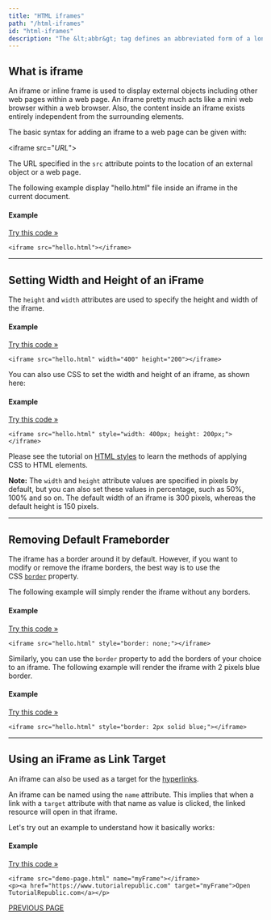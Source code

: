 ```yaml
---
title: "HTML iframes"
path: "/html-iframes"
id: "html-iframes"
description: "The &lt;abbr&gt; tag defines an abbreviated form of a longer word or phrase."
---
```


## What is iframe

An iframe or inline frame is used to display external objects including other web pages within a web page. An iframe pretty much acts like a mini web browser within a web browser. Also, the content inside an iframe exists entirely independent from the surrounding elements.

The basic syntax for adding an iframe to a web page can be given with:

<iframe src\="*URL*"></iframe>

The URL specified in the `src` attribute points to the location of an external object or a web page.

The following example display "hello.html" file inside an iframe in the current document.

#### Example

[Try this code »](https://www.tutorialrepublic.com/codelab.php?topic=html&file=iframe "Try this code using online Editor")

    <iframe src="hello.html"></iframe>

* * *

## Setting Width and Height of an iFrame

The `height` and `width` attributes are used to specify the height and width of the iframe.

#### Example

[Try this code »](https://www.tutorialrepublic.com/codelab.php?topic=html&file=specify-dimensions-for-an-iframe "Try this code using online Editor")

    <iframe src="hello.html" width="400" height="200"></iframe>

You can also use CSS to set the width and height of an iframe, as shown here:

#### Example

[Try this code »](https://www.tutorialrepublic.com/codelab.php?topic=html&file=specify-dimensions-for-an-iframe "Try this code using online Editor")

    <iframe src="hello.html" style="width: 400px; height: 200px;"></iframe>

Please see the tutorial on [HTML styles](https://www.tutorialrepublic.com/html-tutorial/html-styles.php) to learn the methods of applying CSS to HTML elements.

**Note:** The `width` and `height` attribute values are specified in pixels by default, but you can also set these values in percentage, such as 50%, 100% and so on. The default width of an iframe is 300 pixels, whereas the default height is 150 pixels.

* * *

## Removing Default Frameborder

The iframe has a border around it by default. However, if you want to modify or remove the iframe borders, the best way is to use the CSS [`border`](https://www.tutorialrepublic.com/css-reference/css-border-property.php) property.

The following example will simply render the iframe without any borders.

#### Example

[Try this code »](https://www.tutorialrepublic.com/codelab.php?topic=html&file=iframe-without-border "Try this code using online Editor")

    <iframe src="hello.html" style="border: none;"></iframe>

Similarly, you can use the `border` property to add the borders of your choice to an iframe. The following example will render the iframe with 2 pixels blue border.

#### Example

[Try this code »](https://www.tutorialrepublic.com/codelab.php?topic=html&file=change-iframe-border "Try this code using online Editor")

    <iframe src="hello.html" style="border: 2px solid blue;"></iframe>

* * *

## Using an iFrame as Link Target

An iframe can also be used as a target for the [hyperlinks](https://www.tutorialrepublic.com/html-tutorial/html-links.php).

An iframe can be named using the `name` attribute. This implies that when a link with a `target` attribute with that name as value is clicked, the linked resource will open in that iframe.

Let's try out an example to understand how it basically works:

#### Example

[Try this code »](https://www.tutorialrepublic.com/codelab.php?topic=html&file=open-links-in-an-iframe "Try this code using online Editor")

    <iframe src="demo-page.html" name="myFrame"></iframe>
    <p><a href="https://www.tutorialrepublic.com" target="myFrame">Open TutorialRepublic.com</a></p>

[PREVIOUS PAGE](https://www.tutorialrepublic.com/html-tutorial/html-forms.php)
